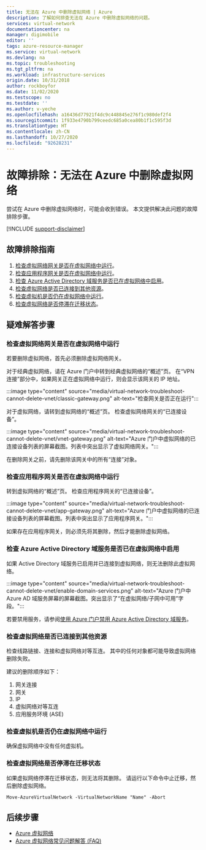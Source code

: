 ```yaml
---
title: 无法在 Azure 中删除虚拟网络 | Azure
description: 了解如何排查无法在 Azure 中删除虚拟网络的问题。
services: virtual-network
documentationcenter: na
manager: digimobile
editor: ''
tags: azure-resource-manager
ms.service: virtual-network
ms.devlang: na
ms.topic: troubleshooting
ms.tgt_pltfrm: na
ms.workload: infrastructure-services
origin.date: 10/31/2018
author: rockboyfor
ms.date: 11/02/2020
ms.testscope: no
ms.testdate: ''
ms.author: v-yeche
ms.openlocfilehash: a16436d77921f4dc9c448845e276f1c980def2f4
ms.sourcegitcommit: 1f933e4790b799ceedc685a0cea80b1f1c595f3d
ms.translationtype: HT
ms.contentlocale: zh-CN
ms.lasthandoff: 10/27/2020
ms.locfileid: "92628231"
---
```

# <a name="troubleshooting-failed-to-delete-a-virtual-network-in-azure"></a>故障排除：无法在 Azure 中删除虚拟网络

尝试在 Azure 中删除虚拟网络时，可能会收到错误。 本文提供解决此问题的故障排除步骤。

[!INCLUDE [support-disclaimer](../../includes/support-disclaimer.md)]

## <a name="troubleshooting-guidance"></a>故障排除指南 

1. [检查虚拟网络网关是否在虚拟网络中运行](#check-whether-a-virtual-network-gateway-is-running-in-the-virtual-network)。
2. [检查应用程序网关是否在虚拟网络中运行](#check-whether-an-application-gateway-is-running-in-the-virtual-network)。
3. [检查 Azure Active Directory 域服务是否已在虚拟网络中启用](#check-whether-azure-active-directory-domain-service-is-enabled-in-the-virtual-network)。
4. [检查虚拟网络是否已连接到其他资源](#check-whether-the-virtual-network-is-connected-to-other-resource)。
5. [检查虚拟机是否仍在虚拟网络中运行](#check-whether-a-virtual-machine-is-still-running-in-the-virtual-network)。
6. [检查虚拟网络是否停滞在迁移状态](#check-whether-the-virtual-network-is-stuck-in-migration)。

## <a name="troubleshooting-steps"></a>疑难解答步骤

### <a name="check-whether-a-virtual-network-gateway-is-running-in-the-virtual-network"></a>检查虚拟网络网关是否在虚拟网络中运行

若要删除虚拟网络，首先必须删除虚拟网络网关。

对于经典虚拟网络，请在 Azure 门户中转到经典虚拟网络的“概述”页。 在“VPN 连接”部分中，如果网关正在虚拟网络中运行，则会显示该网关的 IP 地址。 

:::image type="content" source="media/virtual-network-troubleshoot-cannot-delete-vnet/classic-gateway.png" alt-text="检查网关是否正在运行":::

对于虚拟网络，请转到虚拟网络的“概述”页。 检查虚拟网络网关的“已连接设备”。

:::image type="content" source="media/virtual-network-troubleshoot-cannot-delete-vnet/vnet-gateway.png" alt-text="Azure 门户中虚拟网络的已连接设备列表的屏幕截图。列表中突出显示了虚拟网络网关。":::

在删除网关之前，请先删除该网关中的所有“连接”对象。 

### <a name="check-whether-an-application-gateway-is-running-in-the-virtual-network"></a>检查应用程序网关是否在虚拟网络中运行

转到虚拟网络的“概述”页。 检查应用程序网关的“已连接设备”。

:::image type="content" source="media/virtual-network-troubleshoot-cannot-delete-vnet/app-gateway.png" alt-text="Azure 门户中虚拟网络的已连接设备列表的屏幕截图。列表中突出显示了应用程序网关。":::

如果存在应用程序网关，则必须先将其删除，然后才能删除虚拟网络。

### <a name="check-whether-azure-active-directory-domain-service-is-enabled-in-the-virtual-network"></a>检查 Azure Active Directory 域服务是否已在虚拟网络中启用

如果 Active Directory 域服务已启用并已连接到虚拟网络，则无法删除此虚拟网络。 

:::image type="content" source="media/virtual-network-troubleshoot-cannot-delete-vnet/enable-domain-services.png" alt-text="Azure 门户中 Azure AD 域服务屏幕的屏幕截图。突出显示了“在虚拟网络/子网中可用”字段。":::

若要禁用服务，请参阅[使用 Azure 门户禁用 Azure Active Directory 域服务](../active-directory-domain-services/delete-aadds.md)。

### <a name="check-whether-the-virtual-network-is-connected-to-other-resource"></a>检查虚拟网络是否已连接到其他资源

检查线路链接、连接和虚拟网络对等互连。 其中的任何对象都可能导致虚拟网络删除失败。 

建议的删除顺序如下：

1. 网关连接
2. 网关
3. IP
4. 虚拟网络对等互连
5. 应用服务环境 (ASE)

### <a name="check-whether-a-virtual-machine-is-still-running-in-the-virtual-network"></a>检查虚拟机是否仍在虚拟网络中运行

确保虚拟网络中没有任何虚拟机。

### <a name="check-whether-the-virtual-network-is-stuck-in-migration"></a>检查虚拟网络是否停滞在迁移状态

如果虚拟网络停滞在迁移状态，则无法将其删除。 请运行以下命令中止迁移，然后删除虚拟网络。

```azurepowershell
Move-AzureVirtualNetwork -VirtualNetworkName "Name" -Abort
```

## <a name="next-steps"></a>后续步骤

- [Azure 虚拟网络](virtual-networks-overview.md)
- [Azure 虚拟网络常见问题解答 (FAQ)](virtual-networks-faq.md)

<!-- Update_Description: update meta properties, wording update, update link -->